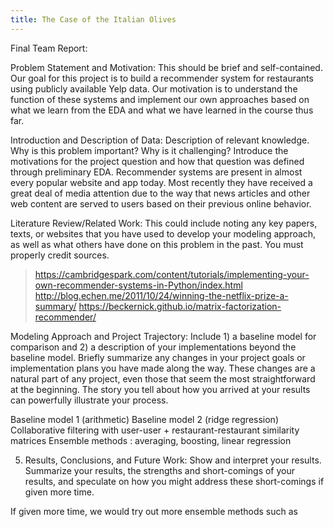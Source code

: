 ```yaml
---
title: The Case of the Italian Olives
---
```


<!-- This is the home page

## Lets have fun

>here is a quote

Here is *emph* and **bold**.

Here is some inline math $\alpha = \frac{\beta}{\gamma}$ and, of-course, E rules:

$$ G_{\mu\nu} + \Lambda g_{\mu\nu}  = 8 \pi T_{\mu\nu} . $$ -->

Final Team Report:

Problem Statement and Motivation: This should be brief and self-contained. 
Our goal for this project is to build a recommender system for restaurants using publicly available Yelp data. Our motivation is to understand the function of these systems and implement our own approaches based on what we learn from the EDA and what we have learned in the course thus far.

Introduction and Description of Data: Description of relevant knowledge. Why is this problem important? Why is it challenging? Introduce the motivations for the project question and how that question was defined through preliminary EDA. 
Recommender systems are present in almost every popular website and app today. Most recently they have received a great deal of media attention due to the way that news articles and other web content are served to users based on their previous online behavior.



Literature Review/Related Work: This could include noting any key papers, texts, or websites that you have used to develop your modeling approach, as well as what others have done on this problem in the past. You must properly credit sources. 

>https://cambridgespark.com/content/tutorials/implementing-your-own-recommender-systems-in-Python/index.html
>http://blog.echen.me/2011/10/24/winning-the-netflix-prize-a-summary/
>https://beckernick.github.io/matrix-factorization-recommender/


 Modeling Approach and Project Trajectory: Include 1) a baseline model for comparison and 2) a description of your implementations beyond the baseline model. Briefly summarize any changes in your project goals or implementation plans you have made along the way. These changes are a natural part of any project, even those that seem the most straightforward at the beginning. The story you tell about how you arrived at your results can powerfully illustrate your process. 

Baseline model 1 (arithmetic)
Baseline model 2 (ridge regression)
Collaborative filtering with user-user + restaurant-restaurant similarity matrices
Ensemble methods : averaging, boosting, linear regression

5. Results, Conclusions, and Future Work: Show and interpret your results. Summarize your results, the strengths and short-comings of your results, and speculate on how you might address these short-comings if given more time.

If given more time, we would try out more ensemble methods such as 

